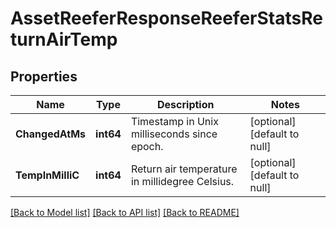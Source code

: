 # AssetReeferResponseReeferStatsReturnAirTemp

## Properties
Name | Type | Description | Notes
------------ | ------------- | ------------- | -------------
**ChangedAtMs** | **int64** | Timestamp in Unix milliseconds since epoch. | [optional] [default to null]
**TempInMilliC** | **int64** | Return air temperature in millidegree Celsius. | [optional] [default to null]

[[Back to Model list]](../README.md#documentation-for-models) [[Back to API list]](../README.md#documentation-for-api-endpoints) [[Back to README]](../README.md)



